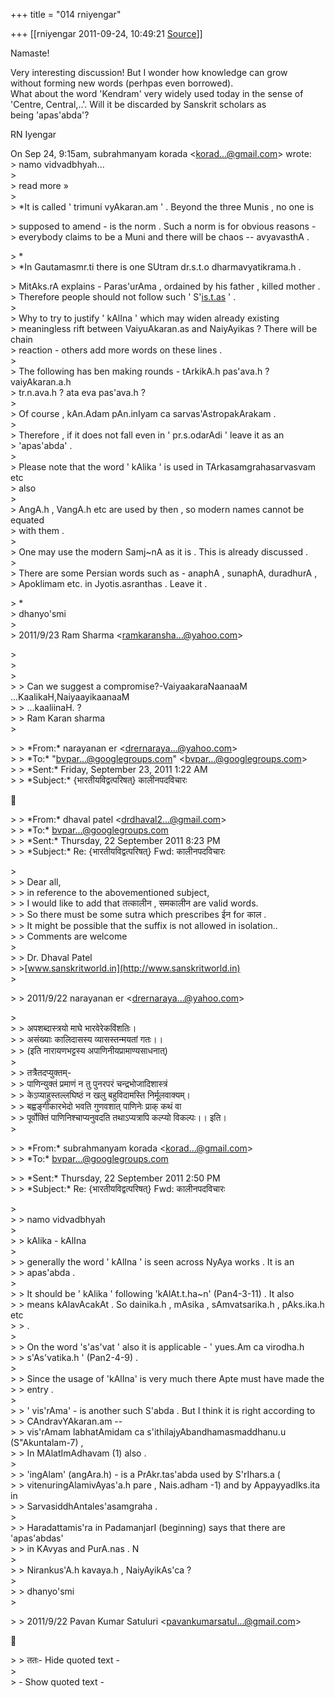 +++
title = "014 rniyengar"

+++
[[rniyengar	2011-09-24, 10:49:21 [Source](https://groups.google.com/g/bvparishat/c/i5FQEW_yJjw)]]



Namaste!

Very interesting discussion! But I wonder how knowledge can grow  
without forming new words (perhpas even borrowed).  
What about the word 'Kendram' very widely used today in the sense of  
'Centre, Central,..'. Will it be discarded by Sanskrit scholars as  
being 'apas'abda'?

RN Iyengar

On Sep 24, 9:15am, subrahmanyam korada \<[korad...@gmail.com]()\> wrote:  
\> namo vidvadbhyah...  
\>  
\> read more »  
\>  
\> \*It is called ' trimuni vyAkaran.am ' . Beyond the three Munis , no one is

  
\> supposed to amend - is the norm . Such a norm is for obvious reasons -  
\> everybody claims to be a Muni and there will be chaos -- avyavasthA .  

\> \*  
\> \*In Gautamasmr.ti there is one SUtram  dr.s.t.o dharmavyatikrama.h .

  
\> MitAks.rA explains - Paras'urAma , ordained by his father , killed mother .  
\> Therefore people should not follow such ' S'[is.t.as](http://is.t.as) ' .  
\>  
\> Why to try to justify ' kAlIna ' which may widen already existing  
\> meaningless rift between VaiyuAkaran.as and NaiyAyikas ? There will be chain  
\> reaction - others add more words on these lines .  
\>  
\> The following has ben making rounds - tArkikA.h pas'ava.h ? vaiyAkaran.a.h  
\> tr.n.ava.h ? ata eva pas'ava.h ?  
\>  
\> Of course , kAn.Adam pAn.inIyam ca sarvas'AstropakArakam .  
\>  
\> Therefore , if it does not fall even in ' pr.s.odarAdi ' leave it as an  
\> 'apas'abda' .  
\>  
\> Please note that the word ' kAlika ' is used in TArkasamgrahasarvasvam etc  
\> also  
\>  
\> AngA.h , VangA.h etc are used by then , so modern names cannot be equated  
\> with them .  
\>  
\> One may use the modern Samj\~nA as it is . This is already discussed .  
\>  
\> There are some Persian words such as - anaphA , sunaphA, duradhurA ,  
\> Apoklimam etc. in Jyotis.asranthas . Leave it .  

\> \*  
\> dhanyo'smi  
\>  
\> 2011/9/23 Ram Sharma \<[ramkaransha...@yahoo.com]()\>

  
\>  
\>  
\>  
\> \> Can we suggest a compromise?-VaiyaakaraNaanaaM ...KaalikaH,NaiyaayikaanaaM  
\> \> ...kaaliinaH. ?  
\> \>   Ram Karan sharma  
\>  

\> \> \*From:\* narayanan er \<[drernaraya...@yahoo.com]()\>  
\> \> \*To:\* "[bvpar...@googlegroups.com]()" \<[bvpar...@googlegroups.com]()\>  
\> \> \*Sent:\* Friday, September 23, 2011 1:22 AM  
\> \> \*Subject:\* {भारतीयविद्वत्परिषत्} कालीनपदविचारः



\> \> \*From:\* dhaval patel \<[drdhaval2...@gmail.com]()\>  
\> \> \*To:\* [bvpar...@googlegroups.com]()  
\> \> \*Sent:\* Thursday, 22 September 2011 8:23 PM  
\> \> \*Subject:\* Re: {भारतीयविद्वत्परिषत्} Fwd: कालीनपदविचारः

  
\>  
\> \> Dear all,  
\> \> in reference to the abovementioned subject,  
\> \> I would like to add that तत्कालीन , समकालीन are valid words.  
\> \> So there must be some sutra which prescribes ईन for काल .  
\> \> It might be possible that the suffix is not allowed in isolation..  
\> \> Comments are welcome  
\>  
\> \> Dr. Dhaval Patel  
\> \>[www.sanskritworld.in](http://www.sanskritworld.in)  
\>  

\> \> 2011/9/22 narayanan er \<[drernaraya...@yahoo.com]()\>

  
\>  
\> \> अपशब्दास्त्रयो माघे भारवेरेकविंशतिः।  
\> \> असंख्याः कालिदासस्य व्यासस्तन्मयतां गतः।।  
\> \> (इति नारायणभट्टस्य अपाणिनीयप्रामाण्यसाधनात्)  
\>  
\> \> तत्रैतदप्युक्तम्-  
\> \> पाणिन्युक्तं प्रमाणं न तु पुनरपरं चन्द्रभोजादिशास्त्रं  
\> \> केऽप्याहुस्तल्लघिष्ठं न खलु बहुविदामस्ति निर्मूलवाक्यम्।  
\> \> बह्वङ्गीकारभेदो भवति गुणवशात् पाणिनेः प्राक् कथं वा  
\> \> पूर्वोक्तिं पाणिनिश्चाप्यनुवदति तथाऽप्यत्रापि कल्प्यो विकल्पः।। इति।  
\>  

\> \>  \*From:\* subrahmanyam korada \<[korad...@gmail.com]()\>  
\> \> \*To:\* [bvpar...@googlegroups.com]()  

\> \> \*Sent:\* Thursday, 22 September 2011 2:50 PM  
\> \> \*Subject:\* Re: {भारतीयविद्वत्परिषत्} Fwd: कालीनपदविचारः

  
\>  
\> \> namo vidvadbhyah  
\>  
\> \> kAlika - kAlIna  
\>  
\> \> generally the word ' kAlIna ' is seen across NyAya works . It is an  
\> \> apas'abda .  
\>  
\> \> It should be ' kAlika ' following 'kAlAt.t.ha\~n' (Pan4-3-11) . It also  
\> \> means kAlavAcakAt . So dainika.h , mAsika , sAmvatsarika.h , pAks.ika.h etc  
\> \> .  
\>  
\> \> On the word 's'as'vat ' also it is applicable - ' yues.Am ca virodha.h  
\> \> s'As'vatika.h ' (Pan2-4-9) .  
\>  
\> \> Since the usage of 'kAlIna' is very much there Apte must have
made the  
\> \> entry .  
\>  
\> \> ' vis'rAma' - is another such S'abda . But I think it is right according to  
\> \> CAndravYAkaran.am --  
\> \> vis'rAmam labhatAmidam ca s'ithilajyAbandhamasmaddhanu.u (S"Akuntalam-7) ,  
\> \> In MAlatImAdhavam (1) also .  
\>  
\> \> 'ingAlam' (angAra.h) - is a PrAkr.tas'abda used by S'rIhars.a (  
\> \> vitenuringAlamivAyas'a.h pare , Nais.adham -1) and by AppayyadIks.ita in  
\> \> SarvasiddhAntales'asamgraha .  
\>  
\> \> Haradattamis'ra in PadamanjarI (beginning) says that there are 'apas'abdas'  
\> \> in KAvyas and PurA.nas . N  
\>  
\> \> Nirankus'A.h kavaya.h , NaiyAyikAs'ca ?  
\>  
\> \> dhanyo'smi  
\>  

\> \> 2011/9/22 Pavan Kumar Satuluri \<[pavankumarsatul...@gmail.com]()\>



\> \> ततः- Hide quoted text -  
\>  
\> - Show quoted text -


